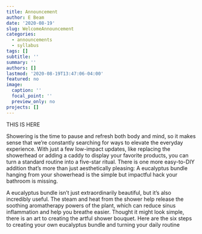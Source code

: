 ```yaml
---
title: Announcement
author: E Beam
date: '2020-08-19'
slug: WelcomeAnnouncement
categories:
  - announcements
  - syllabus
tags: []
subtitle: ''
summary: ''
authors: []
lastmod: '2020-08-19T13:47:06-04:00'
featured: no
image:
  caption: ''
  focal_point: ''
  preview_only: no
projects: []
---
```


THIS IS HERE

Showering is the time to pause and refresh both body and mind, so it makes sense that we’re constantly searching for ways to elevate the everyday experience. With just a few low-impact updates, like replacing the showerhead or adding a caddy to display your favorite products, you can turn a standard routine into a five-star ritual. There is one more easy-to-DIY addition that’s more than just aesthetically pleasing: A eucalyptus bundle hanging from your showerhead is the simple but impactful hack your bathroom is missing.

A eucalyptus bundle isn’t just extraordinarily beautiful, but it’s also incredibly useful. The steam and heat from the shower help release the soothing aromatherapy powers of the plant, which can reduce sinus inflammation and help you breathe easier. Thought it might look simple, there is an art to creating the artful shower bouquet. Here are the six steps to creating your own eucalyptus bundle and turning your daily routine